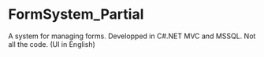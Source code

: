 # FormSystem_Partial
A system for managing forms. Developped in C#.NET MVC and MSSQL. Not all the code. (UI in English)
